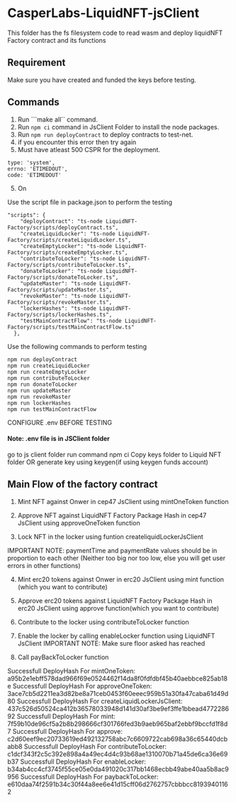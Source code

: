 # CasperLabs-LiquidNFT-jsClient

This folder has the fs filesystem code to read wasm and deploy liquidNFT Factory contract and its functions

## Requirement

Make sure you have created and funded the keys before testing.

## Commands

1. Run ```make all`` command.
2. Run ```npm ci``` command in JsClient Folder to install the node packages.
3. Run ```npm run deployContract``` to deploy contracts to test-net.
4. if you encounter this error then try again 
5. Must have atleast 500 CSPR for the deployment.
  ```
  type: 'system',
  errno: 'ETIMEDOUT',
  code: 'ETIMEDOUT'
  ```
5. On

Use the script file in package.json to perform the testing
```
"scripts": {
    "deployContract": "ts-node LiquidNFT-Factory/scripts/deployContract.ts",
    "createLiquidLocker": "ts-node LiquidNFT-Factory/scripts/createLiquidLocker.ts",
    "createEmptyLocker": "ts-node LiquidNFT-Factory/scripts/createEmptyLocker.ts",
    "contributeToLocker": "ts-node LiquidNFT-Factory/scripts/contributeToLocker.ts",
    "donateToLocker": "ts-node LiquidNFT-Factory/scripts/donateToLocker.ts",
    "updateMaster": "ts-node LiquidNFT-Factory/scripts/updateMaster.ts",
    "revokeMaster": "ts-node LiquidNFT-Factory/scripts/revokeMaster.ts",
    "lockerHashes": "ts-node LiquidNFT-Factory/scripts/lockerHashes.ts",
    "testMainContractFlow": "ts-node LiquidNFT-Factory/scripts/testMainContractFlow.ts"
  },
```

Use the following commands to perform testing
```
npm run deployContract
npm run createLiquidLocker
npm run createEmptyLocker
npm run contributeToLocker
npm run donateToLocker
npm run updateMaster
npm run revokeMaster
npm run lockerHashes
npm run testMainContractFlow

```

CONFIGURE .env BEFORE TESTING

#### Note: .env file is in JSClient folder

go to js client folder
run command npm ci
Copy keys folder to Liquid NFT folder OR generate key using keygen(if using keygen funds account)


## Main Flow of the factory contract 

1) Mint NFT against Onwer in cep47 JsClient using mintOneToken function

2) Approve NFT against LiquidNFT Factory Package Hash in cep47 JsClient using approveOneToken function

3) Lock NFT in the locker using funtion createliquidLockerJsClient

IMPORTANT NOTE: paymentTime and paymentRate values should be in proportion to each other
(Neither too big nor too low, else you will get user errors in other functions)

4) Mint erc20 tokens against Onwer in erc20 JsClient using mint function (which you want to contribute)

5) Approve erc20 tokens against LiquidNFT Factory Package Hash in erc20 JsClient using approve
function(which you want to contribute)

6) Contribute to the locker using contributeToLocker function

7) Enable the locker by calling enableLocker function using LiquidNFT JsClient
IMPORTANT NOTE: Make sure floor asked has reached

8) Call payBackToLocker function 


Successfull DeployHash For mintOneToken: a95b2e1ebff578dad966f69e0524462f14da8f0fdfdbf45b40aebbce825ab18e
Successfull DeployHash For approveOneToken: 3ace7cb5d2211ea3d82be8a71ceb0453f60eeec959b51a30fa47caba61d49d80
Successfull DeployHash For createLiquidLockerJsClient: 437c526d50524ca412b36578033948d141d30af3be9ef3ffe1bbead477228692
Successfull DeployHash For mint: 7f59b10de96cf5a2b8b298666cf301766fed3b9aeb965baf2ebbf9bccfd1f8d7
Successfull DeployHash For approve: c2d60eef9ec20733619ed492132758abc7c6609722cab698a36c65440dcbabb8
Successfull DeployHash For contributeToLocker: c1dcf343f2c5c392e898a4a49ec4d4c93b68ae1310070b71a45de6ca36e69b37
Successfull DeployHash For enableLocker: b34ab4cc4cf3745f55ce05e0da491020c317bb1468ecbb49abe40aa5b8ac9956
Successfull DeployHash For paybackToLocker: e610daa74f2591b34c30f44a8ee6e41d15cff06d2762757cbbbcc81939401162